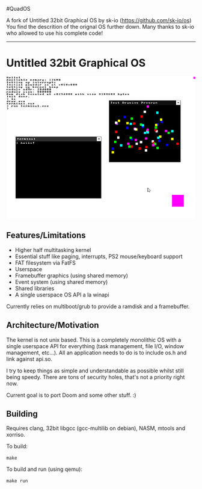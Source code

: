 #QuadOS

A fork of Untitled 32bit Graphical OS by sk-io (https://github.com/sk-io/os)
You find the descrition of the orignal OS further down.
Many thanks to sk-io who allowed to use his complete code!

----------------------------------------------------------------------------------------

# Untitled 32bit Graphical OS

![Screenshot](res/screenshot.png)

## Features/Limitations

* Higher half multitasking kernel
* Essential stuff like paging, interrupts, PS2 mouse/keyboard support
* FAT filesystem via FatFS
* Userspace
* Framebuffer graphics (using shared memory)
* Event system (using shared memory)
* Shared libraries
* A single userspace OS API a la winapi

Currently relies on multiboot/grub to provide a ramdisk and a framebuffer.

## Architecture/Motivation

The kernel is not unix based. This is a completely monolithic OS with a single userspace API for everything (task management, file I/O, window management, etc...). All an application needs to do is to include os.h and link against api.so.

I try to keep things as simple and understandable as possible whilst still being speedy. There are tons of security holes, that's not a priority right now.

Current goal is to port Doom and some other stuff. :)

## Building

Requires clang, 32bit libgcc (gcc-multilib on debian), NASM, mtools and xorriso.

To build:
```
make
```
To build and run (using qemu):
```
make run
```
